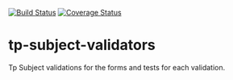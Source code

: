 [![Build Status](https://travis-ci.org/amediphoko/tp-subject-validators.svg?branch=develop)](https://travis-ci.org/amediphoko/tp-subject-validators)
[![Coverage Status](https://coveralls.io/repos/github/amediphoko/tp-subject-validators/badge.svg?branch=develop)](https://coveralls.io/github/amediphoko/tp-subject-validators?branch=develop)

# tp-subject-validators
Tp Subject validations for the forms and tests for each validation.
